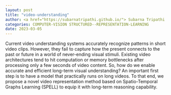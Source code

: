 ```yaml
---
layout: post
title: "video-understanding"
author: <a href="https://subarnatripathi.github.io/"> Subarna Tripathi </a>
categories: COMPUTER-VISION STRUCTURED--REPRESENTATION-LEARNING
date: 2023-03-05
---
```




Current video understanding systems accurately recognize patterns in short video clips. 
However, they fail to capture how the present connects to the past or future in a world of never-ending visual stimuli. 
Existing video architectures tend to hit computation or memory bottlenecks after processing only a few seconds of video content. 
So, how do we enable accurate and efficient long-term visual understanding? An important first step is to have a model that practically 
runs on long videos. To that end, we propose a novel video representation method based on Spatio-Temporal Graphs Learning (SPELL) to equip 
it with long-term reasoning capability. 
<!-- Figure 1 shows the time support capability for SPELL vs other methods.  -->
